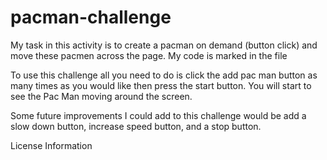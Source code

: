 # pacman-challenge
My task in this activity is to create a pacman on demand (button click) and move these pacmen across the page.
My code is marked in the file

To use this challenge all you need to do is click the add pac man button as many times as you would like then press the start button. You will start to see the Pac Man moving around the screen.

Some future improvements I could add to this challenge would be add a slow down button, increase speed button, and a stop button. 

License Information 

